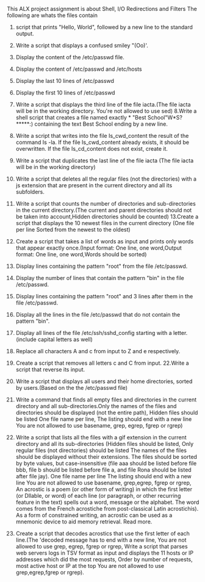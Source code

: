This ALX project assignment is about Shell, I/O Redirections and Filters
The following are whats the files contain
1. script that prints "Hello, World", followed by a new line to the standard output.
2. Write a script that displays a confused smiley "(Oo)'.
3. Display the content of the /etc/passwd file.
4. Display the content of /etc/passwd and /etc/hosts
5. Display the last 10 lines of /etc/passwd
6. Display the first 10 lines of /etc/passwd
7. Write a script that displays the third line of the file iacta.(The file iacta will be in the working directory. You're not allowed to use sed)
8.Write a shell script that creates a file named exactly * "Best School"W*S?*****:) containing the text Best School ending by a new line.
9. Write a script that writes into the file Is_cwd_content the result of the command Is -la. If the file Is_cwd_content already exists, it should be overwritten. If the file Is_cd_content does not exist, create it.
10. Write a script that duplicates the last line of the file iacta (The file iacta will be in the working directory)
11. Write a script that deletes all the regular files (not the directories) with a js extension that are present in the current directory and all its subfolders.
12. Write a script that counts the number of directories and sub-directories in the current directory.(The current and parent directories should not be taken into account,Hidden directories should be counted)
13.Create a script that displays the 10 newest files in the current directory (One file per line Sorted from the newest to the oldest)
14. Create a script that takes a list of words as input and prints only words that appear exactly once.(Input format: One line, one word,Output format: One line, one word,Words should be sorted)
15. Display lines containing the pattern "root" from the file /etc/passwd.
16. Display the number of lines that contain the pattern "bin" in the file /etc/passwd.
17. Display lines containing the pattern "root" and 3 lines after them in the file /etc/passwd.
18. Display all the lines in the file /etc/passwd that do not contain the pattern "bin".

19. Display all lines of the file /etc/ssh/sshd_config starting with a letter.(include capital letters as well)
20. Replace all characters A and c from input to Z and e respectively.
21. Create a script that removes all letters c and C from input.
22.Write a script that reverse its input.
23. Write a script that displays all users and their home directories, sorted by users.(Based on the the /etc/passwd file)
24. Write a command that finds all empty files and directories in the current directory and all sub-directories.Only the names of the files and directories should be displayed (not the entire path), Hidden files should be listed One file name per line, The listing should end with a new line You are not allowed to use basename, grep, egrep, fgrep or rgrep)
25. Write a script that lists all the files with a gif extension in the current directory and all its sub-directories (Hidden files should be listed, Only regular files (not directories) should be listed The names of the files should be displayed without their extensions. The files should be sorted by byte values, but case-insensitive (file aaa should be listed before file bbb, file b should be listed before file a, and file Rona should be listed after file jay). One file name per line The listing should end with a new line You are not allowed to use basename, grep,egrep, fgrep or rgrep, An acrostic is a poem (or other form of writing) in which the first letter (or Dllable, or word) of each line (or paragraph, or other recurring feature in the text) spells out a word, message or the alphabet. The word comes from the French acrostiche from post-classical Latin acrostichis). As a form of constrained writing, an acrostic can be used as a mnemonic device to aid memory retrieval. Read more.
26. Create a script that decodes acrostics that use the first letter of each line.(The 'decoded message has to end with a new line, You are not allowed to use grep, egrep, fgrep or rgrep, Write a script that parses web servers logs in TSV format as input and displays the 11 hosts or IP addresses which did the most requests, Order by number of requests, most active host or IP at the top You are not allowed to use grep,egrep,fgrep or rgrep).
